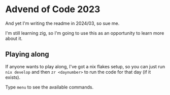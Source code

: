 # Advend of Code 2023

And yet I'm writing the readme in 2024/03, so sue me.

I'm still learning zig, so I'm going to use this as an opportunity to learn more about it.

## Playing along

If anyone wants to play along, I've got a nix flakes setup, so you can just run `nix develop` and then `zr <daynumber>` to run the code for that day (if it exists).

Type `menu` to see the available commands.
